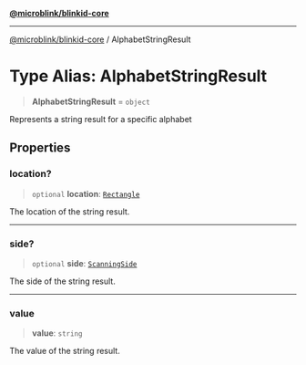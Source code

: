 [**@microblink/blinkid-core**](../README.md)

***

[@microblink/blinkid-core](../README.md) / AlphabetStringResult

# Type Alias: AlphabetStringResult

> **AlphabetStringResult** = `object`

Represents a string result for a specific alphabet

## Properties

### location?

> `optional` **location**: [`Rectangle`](Rectangle.md)

The location of the string result.

***

### side?

> `optional` **side**: [`ScanningSide`](ScanningSide.md)

The side of the string result.

***

### value

> **value**: `string`

The value of the string result.
